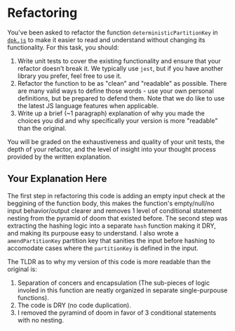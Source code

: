 # Refactoring

You've been asked to refactor the function `deterministicPartitionKey` in [`dpk.js`](dpk.js) to make it easier to read and understand without changing its functionality. For this task, you should:

1. Write unit tests to cover the existing functionality and ensure that your refactor doesn't break it. We typically use `jest`, but if you have another library you prefer, feel free to use it.
2. Refactor the function to be as "clean" and "readable" as possible. There are many valid ways to define those words - use your own personal definitions, but be prepared to defend them. Note that we do like to use the latest JS language features when applicable.
3. Write up a brief (~1 paragraph) explanation of why you made the choices you did and why specifically your version is more "readable" than the original.

You will be graded on the exhaustiveness and quality of your unit tests, the depth of your refactor, and the level of insight into your thought process provided by the written explanation.

## Your Explanation Here

The first step in refactoring this code is adding an empty input check at the beggining of the function body, this makes the function's empty/null/no input behavior/output clearer and removes 1 level of conditional statement nesting from the pyramid of doom that existed before. The second step was extracting the hashing logic into a separate `hash` function making it DRY, and making its purpouse easy to understand. I also wrote a `amendPartitionKey` partition key that sanities the input before hashing to accomodate cases where the `partitionKey` is defined in the input.

The TLDR as to why my version of this code is more readable than the original is:

1. Separation of concers and encapsulation (The sub-pieces of logic involed in this function are neatly organized in separate single-purpouse functions).
2. The code is DRY (no code duplication).
3. I removed the pyramind of doom in favor of 3 conditional statements with no nesting.
